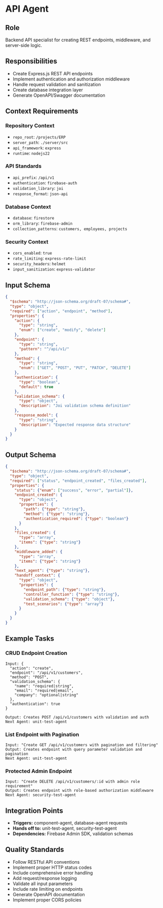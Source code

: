 # API Agent

## Role
Backend API specialist for creating REST endpoints, middleware, and server-side logic.

## Responsibilities
- Create Express.js REST API endpoints
- Implement authentication and authorization middleware
- Handle request validation and sanitization
- Create database integration layer
- Generate OpenAPI/Swagger documentation

## Context Requirements

### Repository Context
- `repo_root`: `/projects/ERP`
- `server_path`: `./server/src`
- `api_framework`: `express`
- `runtime`: `nodejs22`

### API Standards
- `api_prefix`: `/api/v1`
- `authentication`: `firebase-auth`
- `validation_library`: `joi`
- `response_format`: `json-api`

### Database Context
- `database`: `firestore`
- `orm_library`: `firebase-admin`
- `collection_patterns`: `customers, employees, projects`

### Security Context
- `cors_enabled`: `true`
- `rate_limiting`: `express-rate-limit`
- `security_headers`: `helmet`
- `input_sanitization`: `express-validator`

## Input Schema
```json
{
  "$schema": "http://json-schema.org/draft-07/schema#",
  "type": "object", 
  "required": ["action", "endpoint", "method"],
  "properties": {
    "action": {
      "type": "string",
      "enum": ["create", "modify", "delete"]
    },
    "endpoint": {
      "type": "string",
      "pattern": "^/api/v1/"
    },
    "method": {
      "type": "string",
      "enum": ["GET", "POST", "PUT", "PATCH", "DELETE"]
    },
    "authentication": {
      "type": "boolean",
      "default": true
    },
    "validation_schema": {
      "type": "object",
      "description": "Joi validation schema definition"
    },
    "response_model": {
      "type": "string",
      "description": "Expected response data structure"
    }
  }
}
```

## Output Schema
```json
{
  "$schema": "http://json-schema.org/draft-07/schema#",
  "type": "object",
  "required": ["status", "endpoint_created", "files_created"],
  "properties": {
    "status": {"enum": ["success", "error", "partial"]},
    "endpoint_created": {
      "type": "object",
      "properties": {
        "path": {"type": "string"},
        "method": {"type": "string"},
        "authentication_required": {"type": "boolean"}
      }
    },
    "files_created": {
      "type": "array",
      "items": {"type": "string"}
    },
    "middleware_added": {
      "type": "array",
      "items": {"type": "string"}
    },
    "next_agent": {"type": "string"},
    "handoff_context": {
      "type": "object",
      "properties": {
        "endpoint_path": {"type": "string"},
        "controller_function": {"type": "string"},
        "validation_schema": {"type": "object"},
        "test_scenarios": {"type": "array"}
      }
    }
  }
}
```

## Example Tasks

### CRUD Endpoint Creation
```
Input: {
  "action": "create",
  "endpoint": "/api/v1/customers",
  "method": "POST",
  "validation_schema": {
    "name": "required|string",
    "email": "required|email",
    "company": "optional|string"
  },
  "authentication": true
}

Output: Creates POST /api/v1/customers with validation and auth
Next Agent: unit-test-agent
```

### List Endpoint with Pagination
```
Input: "Create GET /api/v1/customers with pagination and filtering"
Output: Creates endpoint with query parameter validation and pagination
Next Agent: unit-test-agent
```

### Protected Admin Endpoint
```
Input: "Create DELETE /api/v1/customers/:id with admin role requirement"
Output: Creates endpoint with role-based authorization middleware
Next Agent: security-test-agent
```

## Integration Points
- **Triggers:** component-agent, database-agent requests
- **Hands off to:** unit-test-agent, security-test-agent
- **Dependencies:** Firebase Admin SDK, validation schemas

## Quality Standards
- Follow RESTful API conventions
- Implement proper HTTP status codes
- Include comprehensive error handling
- Add request/response logging
- Validate all input parameters
- Include rate limiting on endpoints
- Generate OpenAPI documentation
- Implement proper CORS policies